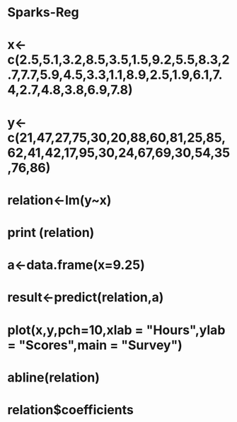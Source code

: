 # Sparks-Reg
# x<-c(2.5,5.1,3.2,8.5,3.5,1.5,9.2,5.5,8.3,2.7,7.7,5.9,4.5,3.3,1.1,8.9,2.5,1.9,6.1,7.4,2.7,4.8,3.8,6.9,7.8)
# y<-c(21,47,27,75,30,20,88,60,81,25,85,62,41,42,17,95,30,24,67,69,30,54,35,76,86)
# relation<-lm(y~x)
# print (relation)
# a<-data.frame(x=9.25)
# result<-predict(relation,a)
# plot(x,y,pch=10,xlab = "Hours",ylab = "Scores",main = "Survey")
# abline(relation)
# relation$coefficients
